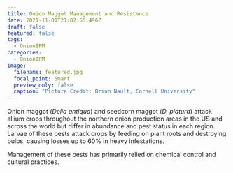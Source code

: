 ```yaml
---
title: Onion Maggot Management and Resistance
date: 2021-11-01T21:02:55.496Z
draft: false
featured: false
tags:
  - OnionIPM
categories:
  - OnionIPM
image:
  filename: featured.jpg
  focal_point: Smart
  preview_only: false
  caption: "Picture Credit: Brian Nault, Cornell University"
---
```

Onion maggot (*Delia antiqua*) and seedcorn maggot (*D. platura*) attack allium crops throughout the northern onion production areas in the US and across the world but differ in abundance and pest status in each region. Larvae of these pests attack crops by feeding on plant roots and destroying bulbs, causing losses up to 60% in heavy infestations.


Management of these pests has primarily relied on chemical control and cultural practices.